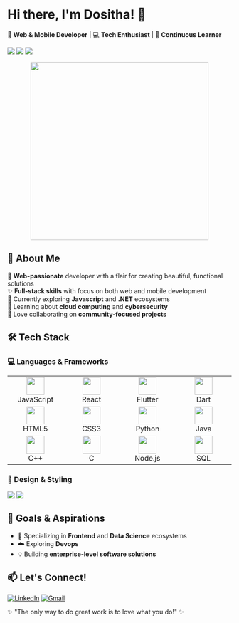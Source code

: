 # Hi there, I'm Dositha! 👋

🌸 **Web & Mobile Developer** | 💻 **Tech Enthusiast** | 🦋 **Continuous Learner**

![](https://img.shields.io/badge/Passion-Coding-pink) ![](https://img.shields.io/badge/Style-Creative-purple) ![](https://img.shields.io/badge/Mindset-Growth_orange)

<div align="center">
  <img src="https://media.giphy.com/media/L1R1tvI9svkIWwpVYr/giphy.gif" width="400">
</div>

## 🌸 About Me

💖 **Web-passionate** developer with a flair for creating beautiful, functional solutions  
✨ **Full-stack skills** with focus on both web and mobile development  
🎯 Currently exploring **Javascript** and **.NET** ecosystems  
🌱 Learning about **cloud computing** and **cybersecurity**  
💞️ Love collaborating on **community-focused projects**

## 🛠 Tech Stack

### 💻 Languages & Frameworks

<table>
  <tr>
    <td align="center" width="110">
      <img src="https://cdn.jsdelivr.net/gh/devicons/devicon/icons/javascript/javascript-original.svg" width="40" height="40"/>
      <br>JavaScript
    </td>
    <td align="center" width="110">
      <img src="https://cdn.jsdelivr.net/gh/devicons/devicon/icons/react/react-original.svg" width="40" height="40"/>
      <br>React
    </td>
    <td align="center" width="110">
      <img src="https://cdn.jsdelivr.net/gh/devicons/devicon/icons/flutter/flutter-original.svg" width="40" height="40"/>
      <br>Flutter
    </td>
    <td align="center" width="110">
      <img src="https://cdn.jsdelivr.net/gh/devicons/devicon/icons/dart/dart-original.svg" width="40" height="40"/>
      <br>Dart
    </td>
  </tr>
  <tr>
    <td align="center" width="110">
      <img src="https://cdn.jsdelivr.net/gh/devicons/devicon/icons/html5/html5-original.svg" width="40" height="40"/>
      <br>HTML5
    </td>
    <td align="center" width="110">
      <img src="https://cdn.jsdelivr.net/gh/devicons/devicon/icons/css3/css3-original.svg" width="40" height="40"/>
      <br>CSS3
    </td>
    <td align="center" width="110">
      <img src="https://cdn.jsdelivr.net/gh/devicons/devicon/icons/python/python-original.svg" width="40" height="40"/>
      <br>Python
    </td>
    <td align="center" width="110">
      <img src="https://cdn.jsdelivr.net/gh/devicons/devicon/icons/java/java-original.svg" width="40" height="40"/>
      <br>Java
    </td>
  </tr>
  <tr>
    <td align="center" width="110">
      <img src="https://cdn.jsdelivr.net/gh/devicons/devicon/icons/cplusplus/cplusplus-original.svg" width="40" height="40"/>
      <br>C++
    </td>
    <td align="center" width="110">
      <img src="https://cdn.jsdelivr.net/gh/devicons/devicon/icons/c/c-original.svg" width="40" height="40"/>
      <br>C
    </td>
    <td align="center" width="110">
      <img src="https://cdn.jsdelivr.net/gh/devicons/devicon/icons/nodejs/nodejs-original.svg" width="40" height="40"/>
      <br>Node.js
    </td>
    <td align="center" width="110">
      <img src="https://cdn.jsdelivr.net/gh/devicons/devicon/icons/mysql/mysql-original.svg" width="40" height="40"/>
      <br>SQL
    </td>
  </tr>
</table>

### 🎨 Design & Styling
![](https://img.shields.io/badge/Tailwind_CSS-38B2AC?style=flat&logo=tailwind-css&logoColor=white)
![](https://img.shields.io/badge/Figma-F24E1E?style=flat&logo=figma&logoColor=white)

## 🌟 Goals & Aspirations
- 🚀 Specializing in **Frontend** and **Data Science** ecosystems
- ☁️ Exploring **Devops** 
- 💡 Building **enterprise-level software solutions**

## 📫 Let's Connect!
[![LinkedIn](https://img.shields.io/badge/LinkedIn-0A66C2?style=for-the-badge&logo=linkedin&logoColor=white)](https://www.linkedin.com/in/igirimpuhwe-dosta-478a49283/)
[![Gmail](https://img.shields.io/badge/Gmail-EA4335?style=for-the-badge&logo=gmail&logoColor=white)](mailto:igirimpuhwedosta@gmail.com)

✨ "The only way to do great work is to love what you do!" ✨
